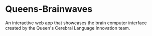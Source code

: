 # Queens-Brainwaves

An interactive web app that showcases the brain computer interface created by the Queen's Cerebral Language Innovation team.

